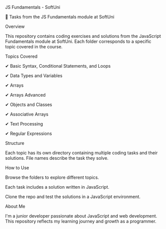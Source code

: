 JS Fundamentals - SoftUni

📌 Tasks from the JS Fundamentals module at SoftUni

Overview

This repository contains coding exercises and solutions from the JavaScript Fundamentals module at SoftUni. Each folder corresponds to a specific topic covered in the course.

Topics Covered

✔ Basic Syntax, Conditional Statements, and Loops

✔ Data Types and Variables

✔ Arrays

✔ Arrays Advanced

✔ Objects and Classes

✔ Associative Arrays

✔ Text Processing

✔ Regular Expressions

Structure

Each topic has its own directory containing multiple coding tasks and their solutions. File names describe the task they solve.

How to Use

Browse the folders to explore different topics.

Each task includes a solution written in JavaScript.

Clone the repo and test the solutions in a JavaScript environment.


About Me

I'm a junior developer passionate about JavaScript and web development. This repository reflects my learning journey and growth as a programmer.
